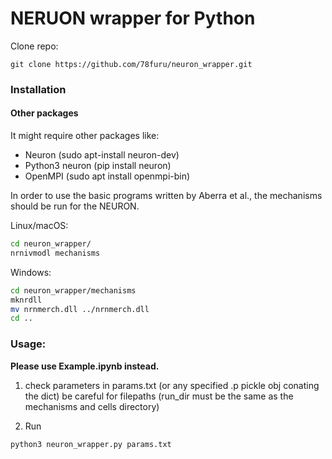 # NERUON wrapper for Python

Clone repo:

~~~
git clone https://github.com/78furu/neuron_wrapper.git
~~~

### Installation

#### Other packages
It might require other packages like:
- Neuron (sudo apt-install neuron-dev)
- Python3 neuron (pip install neuron)
- OpenMPI (sudo apt install openmpi-bin)

In order to use the basic programs written by Aberra et al., the mechanisms should be run for the NEURON. 

Linux/macOS:
~~~bash
cd neuron_wrapper/
nrnivmodl mechanisms
~~~


Windows:
~~~bash
cd neuron_wrapper/mechanisms
mknrdll 
mv nrnmerch.dll ../nrnmerch.dll
cd ..
~~~

### Usage:
__Please use Example.ipynb instead.__

1. check parameters in params.txt (or any specified .p pickle obj conating the dict)
	be careful for filepaths (run_dir must be the same as the mechanisms and cells directory)

2. Run
~~~bash
python3 neuron_wrapper.py params.txt
~~~
